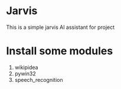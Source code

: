 # Jarvis
This is a simple jarvis AI assistant for project
# Install some modules
1) wikipidea
2) pywin32
3) speech_recognition
